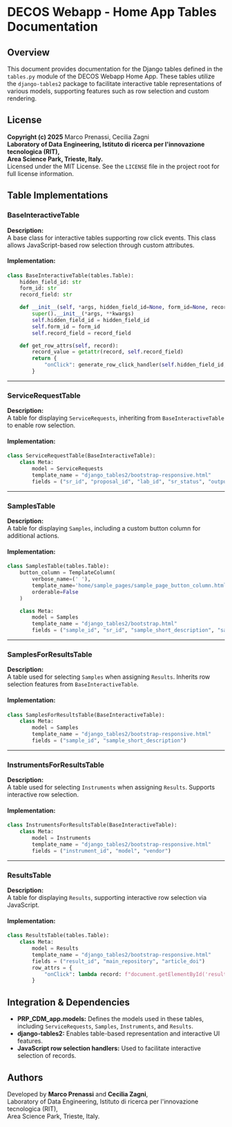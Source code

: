 # DECOS Webapp - Home App Tables Documentation

## Overview

This document provides documentation for the Django tables defined in the `tables.py` module of the DECOS Webapp Home App. These tables utilize the `django-tables2` package to facilitate interactive table representations of various models, supporting features such as row selection and custom rendering.

## License

**Copyright (c) 2025** Marco Prenassi, Cecilia Zagni  
**Laboratory of Data Engineering, Istituto di ricerca per l'innovazione tecnologica (RIT),**  
**Area Science Park, Trieste, Italy.**  
Licensed under the MIT License. See the `LICENSE` file in the project root for full license information.

## Table Implementations

### BaseInteractiveTable

**Description:**  
A base class for interactive tables supporting row click events. This class allows JavaScript-based row selection through custom attributes.

#### Implementation:
```python
class BaseInteractiveTable(tables.Table):
    hidden_field_id: str
    form_id: str
    record_field: str

    def __init__(self, *args, hidden_field_id=None, form_id=None, record_field='id', **kwargs):
        super().__init__(*args, **kwargs)
        self.hidden_field_id = hidden_field_id
        self.form_id = form_id
        self.record_field = record_field

    def get_row_attrs(self, record):
        record_value = getattr(record, self.record_field)
        return {
            "onClick": generate_row_click_handler(self.hidden_field_id, record_value, self.form_id)
        }
```

---

### ServiceRequestTable

**Description:**  
A table for displaying `ServiceRequests`, inheriting from `BaseInteractiveTable` to enable row selection.

#### Implementation:
```python
class ServiceRequestTable(BaseInteractiveTable):
    class Meta:
        model = ServiceRequests
        template_name = "django_tables2/bootstrap-responsive.html"
        fields = ("sr_id", "proposal_id", "lab_id", "sr_status", "output_delivery_date")
```

---

### SamplesTable

**Description:**  
A table for displaying `Samples`, including a custom button column for additional actions.

#### Implementation:
```python
class SamplesTable(tables.Table):
    button_column = TemplateColumn(
        verbose_name=(' '),
        template_name='home/sample_pages/sample_page_button_column.html',
        orderable=False
    )

    class Meta:
        model = Samples
        template_name = "django_tables2/bootstrap.html"
        fields = ("sample_id", "sr_id", "sample_short_description", "sample_status", "sample_location")
```

---

### SamplesForResultsTable

**Description:**  
A table used for selecting `Samples` when assigning `Results`. Inherits row selection features from `BaseInteractiveTable`.

#### Implementation:
```python
class SamplesForResultsTable(BaseInteractiveTable):
    class Meta:
        model = Samples
        template_name = "django_tables2/bootstrap-responsive.html"
        fields = ("sample_id", "sample_short_description")
```

---

### InstrumentsForResultsTable

**Description:**  
A table used for selecting `Instruments` when assigning `Results`. Supports interactive row selection.

#### Implementation:
```python
class InstrumentsForResultsTable(BaseInteractiveTable):
    class Meta:
        model = Instruments
        template_name = "django_tables2/bootstrap-responsive.html"
        fields = ("instrument_id", "model", "vendor")
```

---

### ResultsTable

**Description:**  
A table for displaying `Results`, supporting interactive row selection via JavaScript.

#### Implementation:
```python
class ResultsTable(tables.Table):
    class Meta:
        model = Results
        template_name = "django_tables2/bootstrap-responsive.html"
        fields = ("result_id", "main_repository", "article_doi")
        row_attrs = {
            "onClick": lambda record: f"document.getElementById('result_id_hidden').value = '{record.result_id}'; document.getElementById('result_selection').submit();"
        }
```

## Integration & Dependencies

- **PRP_CDM_app.models:** Defines the models used in these tables, including `ServiceRequests`, `Samples`, `Instruments`, and `Results`.
- **django-tables2:** Enables table-based representation and interactive UI features.
- **JavaScript row selection handlers:** Used to facilitate interactive selection of records.

## Authors

Developed by **Marco Prenassi** and **Cecilia Zagni**,  
Laboratory of Data Engineering, Istituto di ricerca per l'innovazione tecnologica (RIT),  
Area Science Park, Trieste, Italy.

